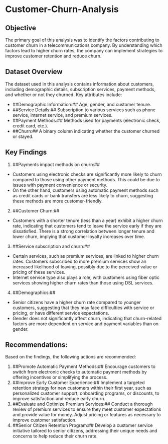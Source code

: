 # Customer-Churn-Analysis
## Objective
The primary goal of this analysis was to identify the factors contributing to customer churn in a telecommunications company. By understanding which factors lead to higher churn rates, the company can implement strategies to improve customer retention and reduce churn.

## Dataset Overview
The dataset used in this analysis contains information about customers, including demographic details, subscription services, payment methods, and whether or not they churned. Key attributes include:
* ##Demographic Information:## Age, gender, and customer tenure.
* ##Service Details:## Subscription to various services such as phone service, internet service, and premium services.
* ##Payment Methods:## Methods used for payments (electronic check, credit card, etc.).
* ##Churn:## A binary column indicating whether the customer churned or stayed.

## Key Findings
1. ##Payments impact methods on churn:##
* Customers using electronic checks are significantly more likely to churn compared to those using other payment methods. This could be due to issues with payment convenience or security.
* On the other hand, customers using automatic payment methods such as credit cards or bank transfers are less likely to churn, suggesting these methods are more customer-friendly.
2. ##Customer Churn:##
* Customers with a shorter tenure (less than a year) exhibit a higher churn rate, indicating that customers tend to leave the service early if they are dissatisfied. There is a strong correlation between longer tenure and lower churn, implying that customer loyalty increases over time.
3. ##Service subscription and churn:##
* Certain services, such as premium services, are linked to higher churn rates. Customers subscribed to more premium services show an increased likelihood of leaving, possibly due to the perceived value or pricing of these services.
* Internet service type also plays a role, with customers using fiber optic services showing higher churn rates than those using DSL services.
4. ##Demographics:##
* Senior citizens have a higher churn rate compared to younger customers, suggesting that they may face difficulties with service or pricing, or have different service expectations.
* Gender does not significantly affect churn, indicating that churn-related factors are more dependent on service and payment variables than on gender.

## Recommendations:
Based on the findings, the following actions are recommended:
1. ##Promote Automatic Payment Methods:## Encourage customers to switch from electronic checks to automatic payment methods by offering incentives or simplifying the process.
2. ##Improve Early Customer Experience:## Implement a targeted retention strategy for new customers within their first year, such as personalized customer support, onboarding programs, or discounts, to improve satisfaction and reduce early churn.
3. ##Evaluate and Optimize Premium Services:## Conduct a thorough review of premium services to ensure they meet customer expectations and provide value for money. Adjust pricing or features as necessary to improve customer satisfaction.
4. ##Senior Citizen Retention Program:## Develop a customer service initiative tailored to senior citizens, addressing their unique needs and concerns to help reduce their churn rate.

